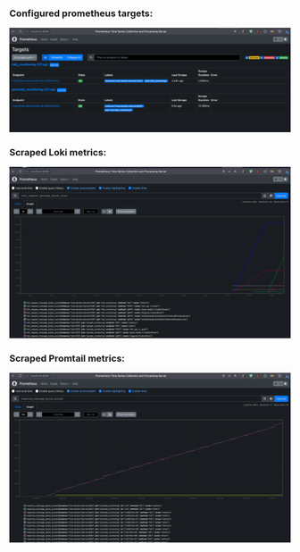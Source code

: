 
### Configured prometheus targets:
![prometheus_targets.png](resources/prometheus_targets.png)


### Scraped Loki metrics:
![scraped_loki_metrics.png](resources/scraped_loki_metrics.png)


### Scraped Promtail metrics:
![scraped_promtail_metrics.png](scraped_promtail_metrics.png)